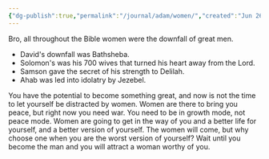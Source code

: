 ```yaml
---
{"dg-publish":true,"permalink":"/journal/adam/women/","created":"Jun 26, 2024, 4:29 PM"}
---
```



Bro, all throughout the Bible women were the downfall of great men.
- David's downfall was Bathsheba.
- Solomon's was his 700 wives that turned his heart away from the Lord.
- Samson gave the secret of his strength to Delilah.
- Ahab was led into idolatry by Jezebel.

You have the potential to become something great, and now is not the time to let yourself be distracted by women. Women are there to bring you peace, but right now you need war. You need to be in growth mode, not peace mode. Women are going to get in the way of you and a better life for yourself, and a better version of yourself. The women will come, but why choose one when you are the worst version of yourself? Wait until you become the man and you will attract a woman worthy of you. 